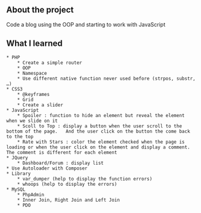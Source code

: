 ## About the project
Code a blog using the OOP and starting to work with JavaScript

## What I learned
    * PHP 
        * Create a simple router
        * OOP
        * Namespace
        * Use different native function never used before (strpos, substr, …)
    * CSS3
        * @keyframes
        * Grid 
        * Create a slider
    * JavaScript
        * Spoiler : function to hide an element but reveal the element when we slide on it
        * Scoll to Top : display a button when the user scroll to the bottom of the page.   And the user click on the button the come back to the top
        * Rate with Stars : color the element checked when the page is loading or when the user click on the element and display a comment. The comment is different for each element
    * JQuery
        * Dashboard/Forum : display list
    * Use Autoloader with Composer
    * Library 
        * var_dumper (help to display the function errors)
        * whoops (help to display the errors)
    * MySQL 
        * PhpAdmin
        * Inner Join, Right Join and Left Join
        * PDO